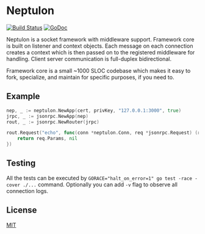 Neptulon
========

[![Build Status](https://travis-ci.org/nbusy/neptulon.svg?branch=master)](https://travis-ci.org/nbusy/neptulon) [![GoDoc](https://godoc.org/github.com/nbusy/neptulon?status.svg)](https://godoc.org/github.com/nbusy/neptulon)

Neptulon is a socket framework with middleware support. Framework core is built on listener and context objects. Each message on each connection creates a context which is then passed on to the registered middleware for handling. Client server communication is full-duplex bidirectional.

Framework core is a small ~1000 SLOC codebase which makes it easy to fork, specialize, and maintain for specific purposes, if you need to.

Example
-------

```go
nep, _ := neptulon.NewApp(cert, privKey, "127.0.0.1:3000", true)
jrpc, _ := jsonrpc.NewApp(nep)
rout, _ := jsonrpc.NewRouter(jrpc)

rout.Request("echo", func(conn *neptulon.Conn, req *jsonrpc.Request) (res interface{}, err *jsonrpc.ResError) {
	return req.Params, nil
})
```

Testing
-------

All the tests can be executed by `GORACE="halt_on_error=1" go test -race -cover ./...` command. Optionally you can add `-v` flag to observe all connection logs.

License
-------

[MIT](LICENSE)
